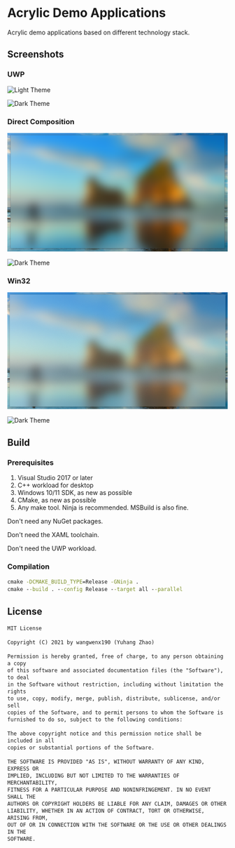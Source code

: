 # Acrylic Demo Applications

Acrylic demo applications based on different technology stack.

## Screenshots

### UWP

![Light Theme](/Screenshots/Light/UWP.png "Light Theme")

![Dark Theme](/Screenshots/Dark/UWP.png "Dark Theme")

### Direct Composition

![Light Theme](/Screenshots/Light/DirectComposition.png "Light Theme")

![Dark Theme](/Screenshots/Dark/DirectComposition.png "Dark Theme")

### Win32

![Light Theme](/Screenshots/Light/Win32.png "Light Theme")

![Dark Theme](/Screenshots/Dark/Win32.png "Dark Theme")

## Build

### Prerequisites

1. Visual Studio 2017 or later
2. C++ workload for desktop
3. Windows 10/11 SDK, as new as possible
4. CMake, as new as possible
5. Any make tool. Ninja is recommended. MSBuild is also fine.

Don't need any NuGet packages.

Don't need the XAML toolchain.

Don't need the UWP workload.

### Compilation

```bat
cmake -DCMAKE_BUILD_TYPE=Release -GNinja .
cmake --build . --config Release --target all --parallel
```

## License

```text
MIT License

Copyright (C) 2021 by wangwenx190 (Yuhang Zhao)

Permission is hereby granted, free of charge, to any person obtaining a copy
of this software and associated documentation files (the "Software"), to deal
in the Software without restriction, including without limitation the rights
to use, copy, modify, merge, publish, distribute, sublicense, and/or sell
copies of the Software, and to permit persons to whom the Software is
furnished to do so, subject to the following conditions:

The above copyright notice and this permission notice shall be included in all
copies or substantial portions of the Software.

THE SOFTWARE IS PROVIDED "AS IS", WITHOUT WARRANTY OF ANY KIND, EXPRESS OR
IMPLIED, INCLUDING BUT NOT LIMITED TO THE WARRANTIES OF MERCHANTABILITY,
FITNESS FOR A PARTICULAR PURPOSE AND NONINFRINGEMENT. IN NO EVENT SHALL THE
AUTHORS OR COPYRIGHT HOLDERS BE LIABLE FOR ANY CLAIM, DAMAGES OR OTHER
LIABILITY, WHETHER IN AN ACTION OF CONTRACT, TORT OR OTHERWISE, ARISING FROM,
OUT OF OR IN CONNECTION WITH THE SOFTWARE OR THE USE OR OTHER DEALINGS IN THE
SOFTWARE.

```
